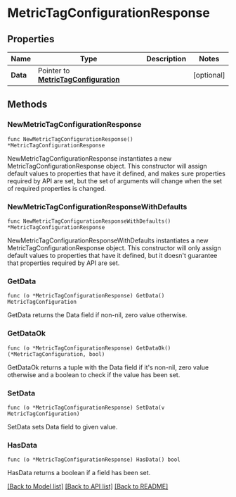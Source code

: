 # MetricTagConfigurationResponse

## Properties

| Name     | Type                                                               | Description | Notes      |
| -------- | ------------------------------------------------------------------ | ----------- | ---------- |
| **Data** | Pointer to [**MetricTagConfiguration**](MetricTagConfiguration.md) |             | [optional] |

## Methods

### NewMetricTagConfigurationResponse

`func NewMetricTagConfigurationResponse() *MetricTagConfigurationResponse`

NewMetricTagConfigurationResponse instantiates a new MetricTagConfigurationResponse object.
This constructor will assign default values to properties that have it defined,
and makes sure properties required by API are set, but the set of arguments
will change when the set of required properties is changed.

### NewMetricTagConfigurationResponseWithDefaults

`func NewMetricTagConfigurationResponseWithDefaults() *MetricTagConfigurationResponse`

NewMetricTagConfigurationResponseWithDefaults instantiates a new MetricTagConfigurationResponse object.
This constructor will only assign default values to properties that have it defined,
but it doesn't guarantee that properties required by API are set.

### GetData

`func (o *MetricTagConfigurationResponse) GetData() MetricTagConfiguration`

GetData returns the Data field if non-nil, zero value otherwise.

### GetDataOk

`func (o *MetricTagConfigurationResponse) GetDataOk() (*MetricTagConfiguration, bool)`

GetDataOk returns a tuple with the Data field if it's non-nil, zero value otherwise
and a boolean to check if the value has been set.

### SetData

`func (o *MetricTagConfigurationResponse) SetData(v MetricTagConfiguration)`

SetData sets Data field to given value.

### HasData

`func (o *MetricTagConfigurationResponse) HasData() bool`

HasData returns a boolean if a field has been set.

[[Back to Model list]](../README.md#documentation-for-models) [[Back to API list]](../README.md#documentation-for-api-endpoints) [[Back to README]](../README.md)

